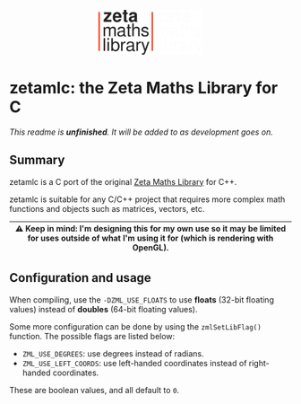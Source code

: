 <p align="center">
  <img src="/.github/icon/readme-icon-black.svg#gh-light-mode-only" height=80px/>
  <img src="/.github/icon/readme-icon-white.svg#gh-dark-mode-only" height=80px/>
</p>

# zetamlc: the Zeta Maths Library for C

_This readme is **unfinished**. It will be added to as development goes on._

## Summary
zetamlc is a C port of the original [Zeta Maths Library](https://github.com/jabenuk/zetaml) for C++.

zetamlc is suitable for any C/C++ project that requires more complex math functions and objects such as matrices, vectors, etc.

| :warning: Keep in mind: I'm designing this for my own use so it may be limited for uses outside of what I'm using it for (which is rendering with OpenGL). |
| - |

## Configuration and usage

When compiling, use the `-DZML_USE_FLOATS` to use **floats** (32-bit floating values) instead of **doubles** (64-bit floating values).

Some more configuration can be done by using the `zmlSetLibFlag()` function. The possible flags are listed below:
 - `ZML_USE_DEGREES`: use degrees instead of radians.
 - `ZML_USE_LEFT_COORDS`: use left-handed coordinates instead of right-handed coordinates.

These are boolean values, and all default to `0`.